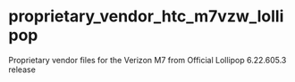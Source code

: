 # proprietary_vendor_htc_m7vzw_lollipop
Proprietary vendor files for the Verizon M7 from Official Lollipop 6.22.605.3 release
